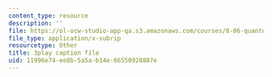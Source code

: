 ```yaml
---
content_type: resource
description: ''
file: https://ol-ocw-studio-app-qa.s3.amazonaws.com/courses/8-06-quantum-physics-iii-spring-2018/11996e74ee8b5a5ab14e66550928887e_ZzUkt-UQCX8.vtt
file_type: application/x-subrip
resourcetype: Other
title: 3play caption file
uid: 11996e74-ee8b-5a5a-b14e-66550928887e
---
```

